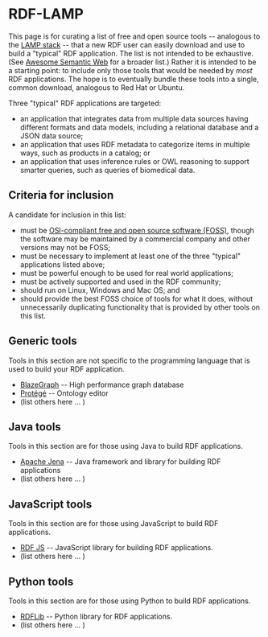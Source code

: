 # RDF-LAMP

This page is for curating a list of free and open source tools --
analogous to the [LAMP stack](https://en.wikipedia.org/wiki/LAMP_%28software_bundle%29) --
that a new RDF user can easily download and use to build a "typical" RDF
application.  The list is not intended to be exhaustive.  (See [Awesome Semantic Web]() for a broader list.)  Rather it is intended to be a starting point: to include only those tools that would be needed by _most_ RDF applications.
The hope is to eventually bundle these tools into a single, common download, analogous to Red Hat or Ubuntu.

Three "typical" RDF applications are targeted:

* an application that integrates data from multiple data sources having different formats and data models, including a relational database and a JSON data source;
* an application that uses RDF metadata to categorize items in multiple ways, such as products in a catalog; or
* an application that uses inference rules or OWL reasoning to support smarter queries, such as queries of biomedical data.

## Criteria for inclusion
A candidate for inclusion in this list:
* must be [OSI-compliant free and open source software (FOSS)](https://opensource.org/), though the software may be maintained by a commercial company and other versions may not be FOSS;
* must be necessary to implement at least one of the three "typical" applications listed above;
* must be powerful enough to be used for real world applications;
* must be actively supported and used in the RDF community;
* should run on Linux, Windows and Mac OS; and
* should provide the best FOSS choice of tools for what it does, without unnecessarily duplicating functionality that is provided by other tools on this list.

## Generic tools
Tools in this section are not specific to the programming language that is used to build
your RDF application.

* [BlazeGraph](https://github.com/blazegraph/database) -- High performance graph database 
* [Protégé](https://protege.stanford.edu/) -- Ontology editor
* (list others here ... )

## Java tools
Tools in this section are for those using Java to build RDF applications.

* [Apache Jena](https://jena.apache.org/download/index.cgi) -- Java framework and library for building RDF applications
* (list others here ... )

## JavaScript tools
Tools in this section are for those using JavaScript to build RDF applications.

* [RDF JS](https://rdf.js.org/) -- JavaScript library for building RDF applications.
* (list others here ... )

## Python tools
Tools in this section are for those using Python to build RDF applications.

* [RDFLib](https://pypi.org/project/rdflib/) -- Python library for RDF applications.
* (list others here ... )

